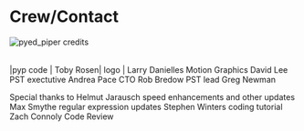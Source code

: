 # Crew/Contact
![pyed_piper credits](https://github.com/thepyedpiper/pyp/blob/gh-pages/credit.gif)


|          |          |  |
|:-------------|:------------------|:------|

|pyp code  |                             Toby Rosen|
logo                  |                Larry Danielles
Motion Graphics                        David Lee
PST exectutive                         Andrea Pace
CTO                                    Rob Bredow
PST lead                               Greg Newman


Special thanks to 
Helmut Jarausch         speed enhancements and other updates
Max Smythe              regular expression updates
Stephen Winters         coding tutorial
Zach Connoly            Code Review




